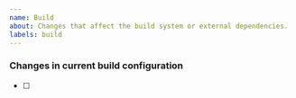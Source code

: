 ```yaml
---
name: Build
about: Changes that affect the build system or external dependencies.
labels: build
---
```


### Changes in current build configuration

- [ ]

